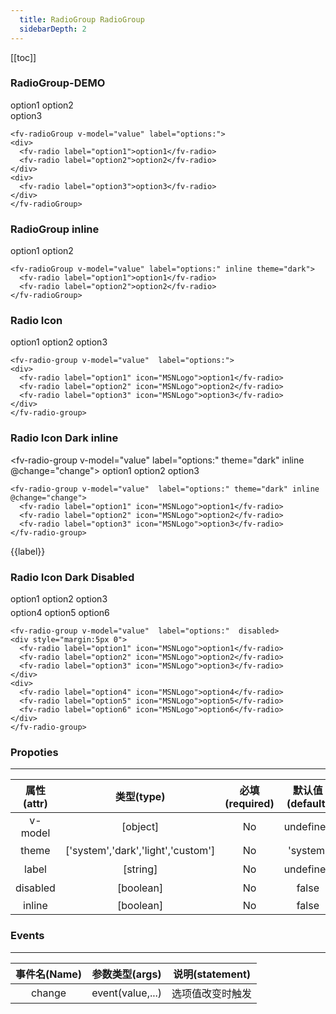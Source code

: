 ```yaml
---
  title: RadioGroup RadioGroup
  sidebarDepth: 2
---
```

  
[[toc]]

<script>
  export default {
    data(){
      return {
        value:"option",
        label:""
      }
    },
    methods:{
      change(value){  
        this.label=value;
      }
    }
  }
</script>

### RadioGroup-DEMO 


<ClientOnly>


<fv-radioGroup v-model="value" label="options:">
<div>
  <fv-radio label="option1">option1</fv-radio>
  <fv-radio label="option2">option2</fv-radio>
</div>
<div>
  <fv-radio label="option3">option3</fv-radio>
</div>
</fv-radioGroup>

```vue
<fv-radioGroup v-model="value" label="options:">
<div>
  <fv-radio label="option1">option1</fv-radio>
  <fv-radio label="option2">option2</fv-radio>
</div>
<div>
  <fv-radio label="option3">option3</fv-radio>
</div>
</fv-radioGroup>
```

### RadioGroup inline 

<fv-radioGroup v-model="value" label="options:" inline theme="dark">
  <fv-radio label="option1">option1</fv-radio>
  <fv-radio label="option2">option2</fv-radio>
</fv-radioGroup>

```vue
<fv-radioGroup v-model="value" label="options:" inline theme="dark">
  <fv-radio label="option1">option1</fv-radio>
  <fv-radio label="option2">option2</fv-radio>
</fv-radioGroup>
```


### Radio Icon
<fv-radio-group v-model="value"  label="options:">
<div>
  <fv-radio label="option1" icon="MSNLogo">option1</fv-radio>
  <fv-radio label="option2" icon="MSNLogo">option2</fv-radio>
  <fv-radio label="option3" icon="MSNLogo">option3</fv-radio>
</div>
</fv-radio-group>

```vue
<fv-radio-group v-model="value"  label="options:">
<div>
  <fv-radio label="option1" icon="MSNLogo">option1</fv-radio>
  <fv-radio label="option2" icon="MSNLogo">option2</fv-radio>
  <fv-radio label="option3" icon="MSNLogo">option3</fv-radio>
</div>
</fv-radio-group>
```


### Radio Icon Dark inline
<fv-radio-group v-model="value"  label="options:" theme="dark" inline @change="change">
  <fv-radio label="option1" icon="MSNLogo">option1</fv-radio>
  <fv-radio label="option2" icon="MSNLogo">option2</fv-radio>
  <fv-radio label="option3" icon="MSNLogo">option3</fv-radio>
</fv-radio-group>

```vue
<fv-radio-group v-model="value"  label="options:" theme="dark" inline @change="change">
  <fv-radio label="option1" icon="MSNLogo">option1</fv-radio>
  <fv-radio label="option2" icon="MSNLogo">option2</fv-radio>
  <fv-radio label="option3" icon="MSNLogo">option3</fv-radio>
</fv-radio-group>
```

{{label}}

### Radio Icon Dark Disabled
<fv-radio-group v-model="value"  label="options:"  disabled>
<div style="margin:5px 0">
  <fv-radio label="option1" icon="MSNLogo">option1</fv-radio>
  <fv-radio label="option2" icon="MSNLogo">option2</fv-radio>
  <fv-radio label="option3" icon="MSNLogo">option3</fv-radio>
</div>
<div>
  <fv-radio label="option4" icon="MSNLogo">option4</fv-radio>
  <fv-radio label="option5" icon="MSNLogo">option5</fv-radio>
  <fv-radio label="option6" icon="MSNLogo">option6</fv-radio>
</div>
</fv-radio-group>

```vue
<fv-radio-group v-model="value"  label="options:"  disabled>
<div style="margin:5px 0">
  <fv-radio label="option1" icon="MSNLogo">option1</fv-radio>
  <fv-radio label="option2" icon="MSNLogo">option2</fv-radio>
  <fv-radio label="option3" icon="MSNLogo">option3</fv-radio>
</div>
<div>
  <fv-radio label="option4" icon="MSNLogo">option4</fv-radio>
  <fv-radio label="option5" icon="MSNLogo">option5</fv-radio>
  <fv-radio label="option6" icon="MSNLogo">option6</fv-radio>
</div>
</fv-radio-group>
```


</ClientOnly>


### Propoties
---
|    属性(attr)    |             类型(type)             | 必填(required) | 默认值(default) |                 说明(statement)                 |
|:----------------:|:----------------------------------:|:--------------:|:---------------:|:-----------------------------------------------:|
| v-model | [object] | No | undefined | 选中值 |
| theme | ['system','dark','light','custom'] | No | 'system' | 主题色 |
| label | [string] | No | undefined | 标签 |
| disabled | [boolean] | No | false | 是否禁用 |
| inline | [boolean] | No | false | |

### Events
---
| 事件名(Name) | 参数类型(args) | 说明(statement)  |
|:------------:|:--------------:|:----------------:|
| change | event(value,...) | 选项值改变时触发 |

  
